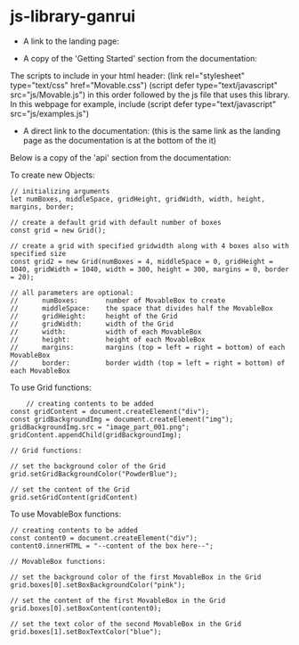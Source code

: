 # js-library-ganrui

* A link to the landing page:


* A copy of the 'Getting Started' section from the documentation:

The scripts to include in your html header: 
	(link rel="stylesheet" type="text/css" href="Movable.css")
	(script defer type="text/javascript" src="js/Movable.js") 
in this order followed by the js file that uses this library. In this webpage for example, include
	(script defer type="text/javascript" src="js/examples.js")


* A direct link to the documentation:
(this is the same link as the landing page as the documentation is at the bottom of the it)

Below is a copy of the 'api' section from the documentation:

To create new Objects:
	
	// initializing arguments
	let numBoxes, middleSpace, gridHeight, gridWidth, width, height, margins, border;
	
	// create a default grid with default number of boxes
	const grid = new Grid();
	
	// create a grid with specified gridwidth along with 4 boxes also with specified size
	const grid2 = new Grid(numBoxes = 4, middleSpace = 0, gridHeight = 1040, gridWidth = 1040, width = 300, height = 300, margins = 0, border = 20);
	
	// all parameters are optional: 
	//		numBoxes:		number of MovableBox to create
	// 		middleSpace:	the space that divides half the MovableBox
	// 		gridHeight:		height of the Grid
	//		gridWidth: 		width of the Grid
	//		width:			width of each MovableBox
	//		height: 		height of each MovableBox
	//		margins:		margins (top = left = right = bottom) of each MovableBox
	//		border: 		border width (top = left = right = bottom) of each MovableBox

To use Grid functions:

    	// creating contents to be added
	const gridContent = document.createElement("div");
	const gridBackgroundImg = document.createElement("img");
	gridBackgroundImg.src = "image_part_001.png";	
	gridContent.appendChild(gridBackgroundImg);
	
	// Grid functions: 

	// set the background color of the Grid
	grid.setGridBackgroundColor("PowderBlue");

	// set the content of the Grid
	grid.setGridContent(gridContent)

To use MovableBox functions:
    
	// creating contents to be added
	const content0 = document.createElement("div");
	content0.innerHTML = "--content of the box here--";
	
	// MovableBox functions:

	// set the background color of the first MovableBox in the Grid 
	grid.boxes[0].setBoxBackgroundColor("pink");

	// set the content of the first MovableBox in the Grid
	grid.boxes[0].setBoxContent(content0);

	// set the text color of the second MovableBox in the Grid
	grid.boxes[1].setBoxTextColor("blue");
